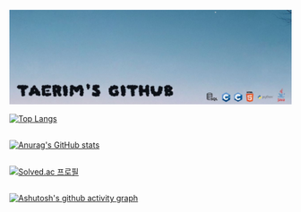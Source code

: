 ![Thumbnail](https://github.com/dodotlm/dodotlm/blob/main/sd.JPG?raw=true)

[![Top Langs](https://github-readme-stats.vercel.app/api/top-langs/?username=yohan050605)](https://github.com/anuraghazra/github-readme-stats)

## <!--요 "##"가 구분선이다.-->

[![Anurag's GitHub stats](https://github-readme-stats.vercel.app/api?username=dodotlm)](https://github.com/anuraghazra/github-readme-stats)

##

[![Solved.ac
프로필](http://mazassumnida.wtf/api/v2/generate_badge?boj=tlma)](https://solved.ac/tlma)

##

[![Ashutosh's github activity graph](https://github-readme-activity-graph.vercel.app/graph?username=dodotlm&bg_color=transparent&color=708090&line=24292e&point=24292e&area=true&hide_border=true)](https://github.com/ashutosh00710/github-readme-activity-graph)

<!--이미지는 이런식으로 집어넣으면 된다.
<center> 
  <img
    src="https://images.unsplash.com/photo-1556379092-dca659792591?w=500&auto=format&fit=crop&q=60&ixlib=rb-4.0.3&ixid=M3wxMjA3fDB8MHxleHBsb3JlLWZlZWR8MXx8fGVufDB8fHx8fA%3D%3D"
    width=100%
    height=100%
  />
</center>
-->

<!--
**dodotlm/dodotlm** is a ✨ _special_ ✨ repository because its `README.md` (this file) appears on your GitHub profile.

Here are some ideas to get you started:

- 🔭 I’m currently working on ...
- 🌱 I’m currently learning ...
- 👯 I’m looking to collaborate on ...
- 🤔 I’m looking for help with ...
- 💬 Ask me about ...
- 📫 How to reach me: ...
- 😄 Pronouns: ...
- ⚡ Fun fact: ...
-->
